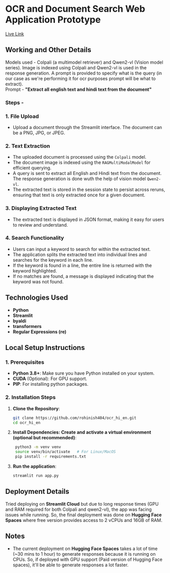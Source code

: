 # OCR and Document Search Web Application Prototype

[Live Link](https://huggingface.co/spaces/rk404/ocr_hi_en)

## Working and Other Details
Models used - Colpali (a multimodel retriever) and Qwen2-vl (Vision model series).
Image is indexed using Colpali and Qwen2-vl is used in the response generation. A prompt is provided to specify what is the query (in our case as we're performing it for ocr purposes prompt will be what to extract).
<br/>
Prompt - **"Extract all english text and hindi text from the document"**
<br/>
### **Steps** - 

### 1. **File Upload**
   - Upload a document through the Streamlit interface. The document can be a PNG, JPG, or JPEG.
     
### 2. **Text Extraction**
   - The uploaded document is processed using the `Colpali` model.
   - The document image is indexed using the `RAGMultiModalModel` for efficient querying.
   - A query is sent to extract all English and Hindi text from the document. The response generation is done wuth the help of vision  model `Qwen2-vl`.
   - The extracted text is stored in the session state to persist across reruns, ensuring that text is only extracted once for a given document.

### 3. **Displaying Extracted Text**
   - The extracted text is displayed in JSON format, making it easy for users to review and understand.

### 4. **Search Functionality**
   - Users can input a keyword to search for within the extracted text.
   - The application splits the extracted text into individual lines and searches for the keyword in each line.
   - If the keyword is found in a line, the entire line is returned with the keyword highlighted.
   - If no matches are found, a message is displayed indicating that the keyword was not found.

## **Technologies Used**

- **Python**
- **Streamlit**
- **byaldi**
- **transformers**
- **Regular Expressions (re)**

## **Local Setup Instructions**

### **1. Prerequisites**
   - **Python 3.8+**: Make sure you have Python installed on your system.
   - **CUDA** (Optional): For GPU support.
   - **PIP**: For installing python packages. 

### **2. Installation Steps**

1. **Clone the Repository**:
   ```bash
   git clone https://github.com/rohinish404/ocr_hi_en.git
   cd ocr_hi_en

2. **Install Dependencies: Create and activate a virtual environment (optional but recommended)**:
   ```bash
    python3 -m venv venv
    source venv/bin/activate   # For Linux/MacOS
    pip install -r requirements.txt
    ```
3. **Run the application**:
   ```bash
   streamlit run app.py
   ```

## **Deployment Details**
Tried deploying on **Streamlit Cloud** but due to long response times (GPU and RAM required for both Colpali and qwen2-vl), the app was facing issues while running. So, the final deployment was done on **Hugging Face Spaces** where free version provides access to 2 vCPUs and 16GB of RAM.


## **Notes**
- The current deployment on **Hugging Face Spaces** takes a lot of time (~30 mins to 1 hour) to generate responses because it is running on CPUs. So, if deployed with GPU support (Paid version of Hugging Face spaces), it'll be able to generate responses a lot faster.
